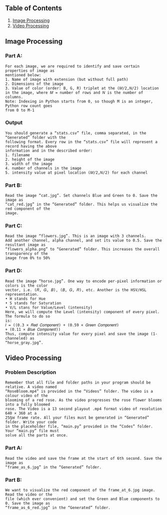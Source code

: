 ## Table of Contents
1. [Image Processing](#imagepro)
2. [Video Processing](#videopro)








<a name="imagepro"></a>
## Image Processing
  ### Part A:
    For each image, we are required to identify and save certain properties of image as
    mentioned below:
    1. Name of image with extension (but without full path)
    2. Dimensions of the image
    3. Value of color (order: B, G, R) triplet at the (𝑀/2,𝑁/2) location in the image, where 𝑀 = number of rows and 𝑁 is the number of columns.
    Note: Indexing in Python starts from 0, so though M is an integer, Python row count goes
    from 0 to M-1

  ### Output
    You should generate a “stats.csv” file, comma separated, in the “Generated” folder with the
    following format. Every row in the “stats.csv” file will represent a record having the above
    information and in the described order:
    1. filename
    2. height of the image
    3. width of the image
    4. number of channels in the image
    5. intensity value at pixel location (𝑀/2,𝑁/2) for each channel

  ### Part B:
    Read the image “cat.jpg”. Set channels Blue and Green to 0. Save the image as
    “cat_red.jpg” in the “Generated” folder. This helps us visualize the red component of the
    image.

  ### Part C:
    Read the image “flowers.jpg”. This is an image with 3 channels.
    Add another channel, alpha channel, and set its value to 0.5. Save the resultant image as
    “flowers_alpha.png” to “Generated” folder. This increases the overall transparency of the
    image from 0% to 50%

  ### Part D:
    Read the image “horse.jpg”. One way to encode per-pixel information or colors is the color
    vector, i.e. (𝑅, 𝐺, 𝐵), (𝐵, 𝐺, 𝑅), etc. Another is the HSV/HSL representation.
    • H stands for Hue
    • S stands for Saturation
    • V/L stans for Value/Level (intensity)
    Here, we will compute the Level (intensity) component of every pixel. The formula to do so
    is:
    𝐼 = ((0.3 × 𝑅𝑒𝑑 𝐶𝑜𝑚𝑝𝑜𝑛𝑒𝑛𝑡) + (0.59 × 𝐺𝑟𝑒𝑒𝑛 𝐶𝑜𝑚𝑝𝑜𝑛𝑒𝑛𝑡)
    + (0.11 × 𝐵𝑙𝑢𝑒 𝐶𝑜𝑚𝑝𝑜𝑛𝑒𝑛𝑡))
    Thus, compute intensity value for every pixel and save the image (1-channeled) as
    “horse_gray.jpg”.
  

<a name="videopro"></a>
## Video Processing
  ### Problem Description
    Remember that all file and folder paths in your program should be relative. A video named
    “RoseBloom.mp4” is provided in the “Videos” folder. The video is a colour video of the
    blooming of a red rose. As the video progresses the rose flower blooms into a fully bloomed
    rose. The Video is a 13 second playout .mp4 format video of resolution 640 × 360 at a
    25𝑓𝑝𝑠 frame rate. All your files must be generated in “Generated” folder. Write your code
    in the placeholder file, “main.py” provided in the “Codes” folder. Your “main.py” file must
    solve all the parts at once.
  ### Part A:
    Read the video and save the frame at the start of 6th second. Save the image as
    “frame_as_6.jpg” in the “Generated” folder.
  ### Part B:
    We want to visualize the red component of the frame_at_6.jpg image. Read the video or the
    file (which ever convenient) and set the Green and Blue components to 0. Save the image as
    “frame_as_6_red.jpg” in the “Generated” folder.
